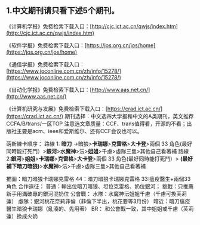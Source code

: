 ## 1.中文期刊请只看下述5个期刊。

《计算机学报》免费检索下载入口：[http://cjc.ict.ac.cn/qwjs/index.htm](http://cjc.ict.ac.cn/qwjs/index.htm)

《软件学报》免费检索下载入口：[https://jos.org.cn/jos/home](https://jos.org.cn/jos/home)

《通信学报》免费检索下载入口：[https://www.joconline.com.cn/zh/info/15278/](https://www.joconline.com.cn/zh/info/15278/)

《自动化学报》免费检索下载入口：[http://www.aas.net.cn/](http://www.aas.net.cn/)

《计算机研究与发展》免费检索下载入口：[https://crad.ict.ac.cn/](https://crad.ict.ac.cn/)
期刊选择：中文选四大学报和中文的A类期刊，英文推荐 CCFA/B/trans/一区TOP
注意选文章质量：CCF、trans值得看，开源的不看；出版社主要是acm、ieee和爱斯维尔、还有CCF会议也可以。

萌新練卡順序：
路線 1:  __暗刀__ ->暗狼>__卡瑞娜__>__克雷格__>__大卡登__>兩個 33 角色(最好同時能打死鬥）>__銀河__>__水魔神__>沄>__姐姐__>千慮>虛隊三隻>其他自己看著補
路線 2:__銀河__>__姐姐__>__卡瑞娜__>__克雷格__>__大卡登__>兩個 33 角色(最好同時能打死鬥）> __(最好補下暗刀暗狼)__>__水魔神__>沄>千慮>虛隊三隻>其他自己看著補

推圖：暗刀暗狼卡瑞娜克雷格 44：暗刀暗狼卡瑞娜克雷格 33:瘟疫醫生+兩個33角色 合作遠征： 普通：輸出位暗刀暗狼、坦位克雷格、奶位銀河； 挑戰：只推薦新手用滿破專的銀河混奶位 公會戰： 水隊：水魔神沄姐姐千慮（千慮可換芙莉蓮） 虛隊：銀河桃花奈莉菲倫（菲倫下半出，桃花要等3月份） 暗近：暗刀瘟疫醫生暗狼卡瑞娜（亂湊的、先用著） BR： 和公會戰一致，其中姐姐或千慮（芙莉蓮）換成火奶
<!--stackedit_data:
eyJoaXN0b3J5IjpbNjEyODY0MTUzLDY3NjAzODgxNSwyMDEzOT
MyNjcxXX0=
-->